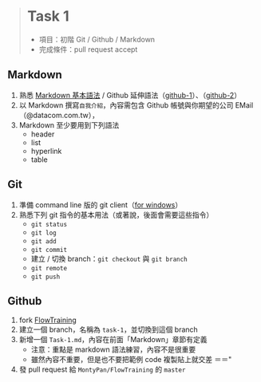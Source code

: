 > # Task 1 #
> * 項目：初階 Git / Github / Markdown
> * 完成條件：pull request accept


Markdown
--------

1. 熟悉 [Markdown 基本語法][markdown] / Github 延伸語法（[github-1]）、（[github-2]）
1. 以 Markdown 撰寫`自我介紹`，內容需包含 Github 帳號與你期望的公司 EMail（@datacom.com.tw），
1. Markdown 至少要用到下列語法
	* header
	* list
	* hyperlink
	* table

[markdown]: http://daringfireball.net/projects/markdown/syntax
[github-1]: https://help.github.com/articles/github-flavored-markdown/
[github-2]: https://guides.github.com/features/mastering-markdown/


Git
---

1. 準備 command line 版的 git client（[for windows](https://git-scm.com/download/win)）
1. 熟悉下列 git 指令的基本用法（或著說，後面會需要這些指令）
	* `git status`
	* `git log`
	* `git add`
	* `git commit`
	* 建立 / 切換 branch：`git checkout` 與 `git branch`
	* `git remote`
	* `git push`
	

Github
------

1. fork [FlowTraining](https://github.com/DatacomRD/FlowTraining)
1. 建立一個 branch，名稱為 `task-1`，並切換到這個 branch
1. 新增一個 `Task-1.md`，內容在前面「Markdown」章節有定義
	* 注意：重點是 markdown 語法練習，內容不是很重要
	* 雖然內容不重要，但是也不要把範例 code 複製貼上就交差 ＝＝"
1. 發 pull request 給 `MontyPan/FlowTraining` 的 `master`
